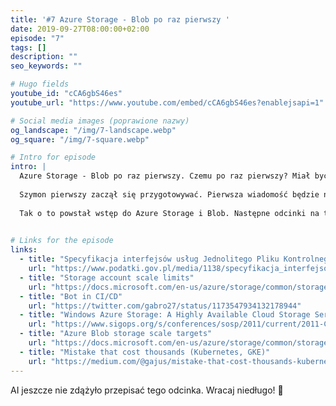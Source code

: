```yaml
---
title: '#7 Azure Storage - Blob po raz pierwszy '
date: 2019-09-27T08:00:00+02:00
episode: "7"
tags: []
description: ""
seo_keywords: ""

# Hugo fields
youtube_id: "cCA6gbS46es"
youtube_url: "https://www.youtube.com/embed/cCA6gbS46es?enablejsapi=1"

# Social media images (poprawione nazwy)
og_landscape: "/img/7-landscape.webp"
og_square: "/img/7-square.webp"

# Intro for episode
intro: |
  Azure Storage - Blob po raz pierwszy. Czemu po raz pierwszy? Miał być prosty odcinek o cały Azure Storage.
  
  Szymon pierwszy zaczął się przygotowywać. Pierwsza wiadomość będzie nuda, druga będzie super! Wspólne przejście przez materiał – tego jest za dużo!
  
  Tak o to powstał wstęp do Azure Storage i Blob. Następne odcinki na ten temat w drodze!
  

# Links for the episode
links:
  - title: "Specyfikacja interfejsów usług Jednolitego Pliku Kontrolnego (JPK)"
    url: "https://www.podatki.gov.pl/media/1138/specyfikacja_interfejsow_uslug_jpk_wersja_2_3.pdf"
  - title: "Storage account scale limits"
    url: "https://docs.microsoft.com/en-us/azure/storage/common/storage-scalability-targets#storage-account-scale-limits"
  - title: "Bot in CI/CD"
    url: "https://twitter.com/gabro27/status/1173547934132178944"
  - title: "Windows Azure Storage: A Highly Available Cloud Storage Service with Strong Consistency"
    url: "https://www.sigops.org/s/conferences/sosp/2011/current/2011-Cascais/11-calder-online.pdf"
  - title: "Azure Blob storage scale targets"
    url: "https://docs.microsoft.com/en-us/azure/storage/common/storage-scalability-targets#azure-blob-storage-scale-targets"
  - title: "Mistake that cost thousands (Kubernetes, GKE)"
    url: "https://medium.com/@gajus/mistake-that-cost-thousands-kubernetes-gke-2212ea663e1f"
---
```


AI jeszcze nie zdążyło przepisać tego odcinka. Wracaj niedługo! 🤖